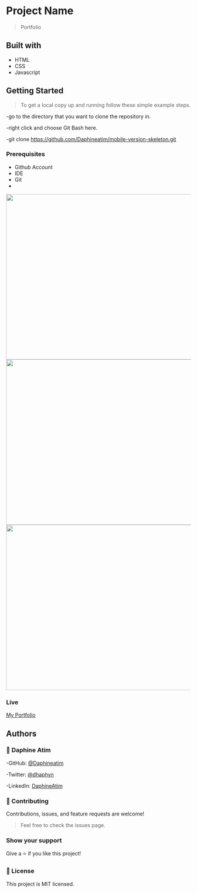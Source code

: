 # Project Name
> Portfolio
## Built with
- HTML
- CSS
- Javascript
## Getting Started
> To get a local copy up and running follow these simple example steps. 

-go to the directory that you want to clone the repository in.

-right click and choose Git Bash here.

-git clone https://github.com/Daphineatim/mobile-version-skeleton.git

### Prerequisites
- Github Account
- IDE
- Git
- 
<img src="https://github.com/Daphineatim/mobile-version-skeleton/blob/main/assets/work-images/Screenshot1.png " width="1000" height="450">
<img src="https://github.com/Daphineatim/mobile-version-skeleton/blob/main/assets/work-images/Screenshot2.png" width="1000" height="450">
<img src="https://github.com/Daphineatim/mobile-version-skeleton/blob/main/assets/work-images/Screenshot4.png" width="1000" height="450">
 



### Live 
[My Portfolio](https://daphineatim.github.io/mobile-version-skeleton/) 

## Authors

### :woman: **Daphine Atim**
-GitHub: [@Daphineatim](https://github.com/Daphineatim)

-Twitter: [@dhaphyn](https://twitter.com/DhaPhyn)

-LinkedIn: [DaphineAtim](https://www.linkedin.com/in/daphine-atim-27861422a/)
### :handshake: Contributing
Contributions, issues, and feature requests are welcome!
> Feel free to check the issues page.
### Show your support
Give a :star:️ if you like this project!
### :memo: License
This project is MIT licensed.
